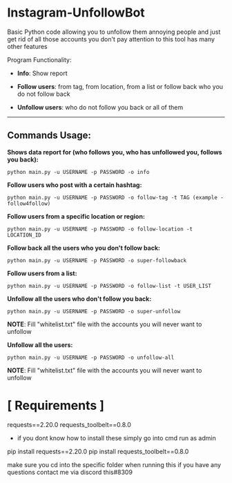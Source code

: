 # Instagram-UnfollowBot
Basic Python code allowing you to unfollow them annoying people and just get rid of all those accounts you don't pay attention to this tool has many other features 

Program Functionality: 

- **Info**: Show report

- **Follow users**: from tag, from location, from a list or follow back who you do not follow back

- **Unfollow users**: who do not follow you back or all of them

---------------------

## Commands Usage: 

**Shows data report for (who follows you, who has unfollowed you, follows you back):**
```
python main.py -u USERNAME -p PASSWORD -o info
```

**Follow users who post with a certain hashtag:**

```
python main.py -u USERNAME -p PASSWORD -o follow-tag -t TAG (example - follow4follow)
```

**Follow users from a specific location or region:**

```
python main.py -u USERNAME -p PASSWORD -o follow-location -t LOCATION_ID
```

**Follow back all the users who you don't follow back:**
```
python main.py -u USERNAME -p PASSWORD -o super-followback
```

**Follow users from a list:**

```
python main.py -u USERNAME -p PASSWORD -o follow-list -t USER_LIST
```

**Unfollow all the users who don't follow you back:**
```
python main.py -u USERNAME -p PASSWORD -o super-unfollow
```
**NOTE**: Fill "whitelist.txt" file with the accounts you will never want to unfollow


**Unfollow all the users:**
```
python main.py -u USERNAME -p PASSWORD -o unfollow-all
```
**NOTE**: Fill "whitelist.txt" file with the accounts you will never want to unfollow



# [ Requirements ]
requests==2.20.0
requests_toolbelt==0.8.0
- if you dont know how to install these simply go into cmd run as admin 

pip install requests==2.20.0
pip install requests_toolbelt==0.8.0


make sure you cd into the specific folder when running this if you have any questions contact me via discord this#8309
